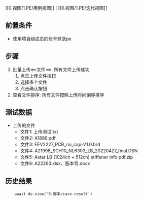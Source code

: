 [[0.视图/1.PE/用例视图]] | [[0.视图/1.PE/迭代视图]]

## 前置条件

- 使用项目组成员的账号登录pe

## 步骤

1. 批量上传<==文件==>: 所有文件上传成功
	1. 点击上传文件按钮
	2. 选择多个文件
	3. 点击确认按钮
2. 查看文件排序: 所有文件按照上传时间倒序排序

## 测试数据

- 上传的文件
	- 文件1: 上传测试.txt
	- 文件2: A1886.pdf
	- 文件3: FEV2227_PCB_no_cap-V1.0.brd
	- 文件4: A21998_SCH10_NL6303_LB_20220427_final.DSN
	- 文件5: Astar LB (1024ch + 512ch) stiffener info.pdf.zip
	- 文件6: A22263.xlsx、版本号.docx

## 历史结果

```dataviewjs
    await dv.view('9.脚本/case-result')
```
 